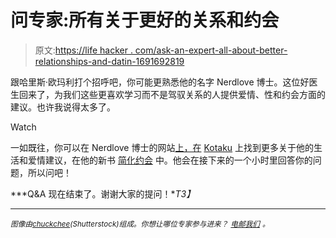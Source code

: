 # 问专家:所有关于更好的关系和约会

> 原文:[https://life hacker . com/ask-an-expert-all-about-better-relationships-and-datin-1691692819](https://lifehacker.com/ask-an-expert-all-about-better-relationships-and-datin-1691692819)

跟哈里斯·欧玛利打个招呼吧，你可能更熟悉他的名字 Nerdlove 博士。这位好医生回来了，为我们这些更喜欢学习而不是驾驭关系的人提供爱情、性和约会方面的建议。也许我说得太多了。

Watch

一如既往，你可以在 Nerdlove 博士的网站[上，在](http://www.doctornerdlove.com/) [Kotaku](http://kotaku.com/tag/ask-dr-nerdlove#_ga=1.257804235.1720946729.1390842781) 上找到更多关于他的生活和爱情建议，在他的新书 [简化约会](http://www.amazon.com/gp/product/B00IBTDC9S?asc_campaign=InlineText&asc_refurl=https://lifehacker.com/ask-an-expert-all-about-better-relationships-and-datin-1691692819&asc_source=&tag=kinjalifehackerlink-20) 中。他会在接下来的一个小时里回答你的问题，所以问吧！

***Q&A 现在结束了。谢谢大家的提问！**T3】*

* * *

<small>*图像由*</small>[<small>*chuckchee*</small>](http://www.shutterstock.com/pic-127942841/stock-vector-pixel-art-park-vector-illustration.html?src=-vCXlj52czwdy90HyrBh_g-1-0)<small>*(Shutterstock)组成。你想让哪位专家参与进来？*</small> [<small>*电邮我们*</small>](mailto:andy@lifehacker.com) <small>*。*</small>